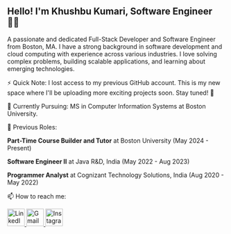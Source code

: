 ## Hello! I'm Khushbu Kumari, Software Engineer 👩‍💻

A passionate and dedicated Full-Stack Developer and Software Engineer from Boston, MA. I have a strong background in software development and cloud computing with experience across various industries. I love solving complex problems, building scalable applications, and learning about emerging technologies.

⚡ Quick Note: I lost access to my previous GitHub account. This is my new space where I'll be uploading more exciting projects soon. Stay tuned! 🚀

🌱 Currently Pursuing: MS in Computer Information Systems at Boston University.

💼 Previous Roles:

**Part-Time Course Builder and Tutor** at Boston University (May 2024 - Present)

**Software Engineer II** at Java R&D, India (May 2022 - Aug 2023)

**Programmer Analyst** at Cognizant Technology Solutions, India (Aug 2020 - May 2022)  

📫 How to reach me:

<a href="https://www.linkedin.com/in/khushbukkumari/" target="_blank">
  <img src="https://img.icons8.com/ios-filled/50/0077B5/linkedin.png" alt="LinkedIn" width="40" height="40"/>
</a>
<a href="mailto:khushbukumari.bu@gmail.com" target="_blank">
  <img src="https://img.icons8.com/ios-filled/50/D14836/gmail.png" alt="Gmail" width="40" height="40"/>
</a>
<a href="https://instagram.com//_khushbukumari_" target="_blank">
  <img src="https://img.icons8.com/ios-filled/50/E4405F/instagram-new.png" alt="Instagram" width="40" height="40"/>
</a>

